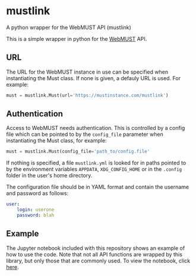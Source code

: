 # mustlink
A python wrapper for the WebMUST API (mustlink)

This is a simple wrapper in python for the [WebMUST](https://www.esa.int/Enabling_Support/Operations/WebMUST_br_A_web-based_client_for_MUST) API.

## URL

The URL for the WebMUST instance in use can be specified when instantiating the Must class. If none is given, a defauly URL is used. For example:

```python
must = mustlink.Must(url='https://mustinstance.com/mustlink')
```

## Authentication

Access to WebMUST needs authentication. This is controlled by a config file which can be pointed to by the `config_file` parameter when instantiating the Must class, for example:

```python
must = mustlink.Must(config_file='path_to/config.file'
```

If nothing is specified, a file `mustlink.yml` is looked for in paths pointed to by the environment variables `APPDATA`, `XDG_CONFIG_HOME` or in the `.config` folder in the user's home directory.

The configuration file should be in YAML format and contain the username and password as follows:

```yaml
user:
    login: userone
    password: blah
```

## Example

The Jupyter notebook included with this repository shows an example of how to use the code. Note that not all API functions are wrapped by this library, but only those that are commonly used. To view the notebook, click [here](https://nbviewer.jupyter.org/github/msbentley/mustlink/blob/master/mustlink_example.ipynb).
